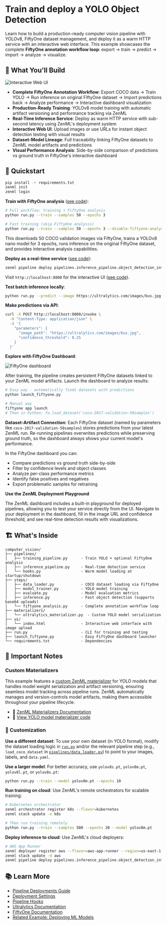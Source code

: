 # Train and deploy a YOLO Object Detection

Learn how to build a production-ready computer vision pipeline with YOLOv8, FiftyOne dataset management, and deploy it as a warm HTTP service with an interactive web interface. This example showcases the complete **FiftyOne annotation workflow loop**: export → train → predict → import → analyze → visualize.

## 🎯 What You'll Build

![Interactive Web UI](assets/app.png)

- **Complete FiftyOne Annotation Workflow**: Export COCO data → Train YOLO → Run inference on original FiftyOne dataset → Import predictions back → Analyze performance → Interactive dashboard visualization
- **Production-Ready Training**: YOLOv8 model training with automatic artifact versioning and performance tracking via ZenML
- **Real-Time Inference Service**: Deploy as warm HTTP service with sub-second latency using ZenML's deployment system
- **Interactive Web UI**: Upload images or use URLs for instant object detection testing with visual results
- **Dataset-Model Lineage**: Full traceability linking FiftyOne datasets to ZenML model artifacts and predictions
- **Visual Performance Analysis**: Side-by-side comparison of predictions vs ground truth in FiftyOne's interactive dashboard

## 🏃 Quickstart

```bash
pip install -r requirements.txt
zenml init
zenml login
```

**Train with FiftyOne analysis** ([see code](pipelines/training_pipeline.py)):

```bash
# Full workflow: training + FiftyOne analysis
python run.py --train --samples 50 --epochs 3

# Fast training (skip FiftyOne analysis)
python run.py --train --samples 50 --epochs 3 --disable-fiftyone-analysis
```

This downloads 50 COCO validation images via FiftyOne, trains a YOLOv8 nano model for 3 epochs, runs inference on the original FiftyOne dataset, and provides interactive analysis capabilities.

**Deploy as a real-time service** ([see code](pipelines/inference_pipeline.py)):

```bash
zenml pipeline deploy pipelines.inference_pipeline.object_detection_inference_pipeline
```

Visit `http://localhost:8000` for the interactive UI ([see code](ui/index.html)).

**Test batch inference locally**:

```bash
python run.py --predict --image https://ultralytics.com/images/bus.jpg
```

**Make predictions via API**:

```bash
curl -X POST http://localhost:8000/invoke \
  -H "Content-Type: application/json" \
  -d '{
    "parameters": {
      "image_path": "https://ultralytics.com/images/bus.jpg",
      "confidence_threshold": 0.25
    }
  }'
```

**Explore with FiftyOne Dashboard**:

![FiftyOne dashboard](assets/fiftyone_dashboard.png)

After training, the pipeline creates persistent FiftyOne datasets linked to your ZenML model artifacts. Launch the dashboard to analyze results:

```bash
# Easy way - automatically finds datasets with predictions
python launch_fiftyone.py

# Manual way
fiftyone app launch
# Then in Python: fo.load_dataset('coco-2017-validation-50samples')
```

**Dataset-Artifact Connection**: Each FiftyOne dataset (named by parameters like `coco-2017-validation-50samples`) stores predictions from your latest ZenML run. Re-running pipelines overwrites predictions while preserving ground truth, so the dashboard always shows your current model's performance.

In the FiftyOne dashboard you can:
- Compare predictions vs ground truth side-by-side
- Filter by confidence levels and object classes
- Analyze per-class performance metrics
- Identify false positives and negatives
- Export problematic samples for retraining

**Use the ZenML Deployment Playground**

The ZenML dashboard includes a built-in playground for deployed pipelines, allowing you to test your service directly from the UI. Navigate to your deployment in the dashboard, fill in the image URL and confidence threshold, and see real-time detection results with visualizations.

## 🏗️ What's Inside

```
computer_vision/
├── pipelines/
│   ├── training_pipeline.py      - Train YOLO + optional FiftyOne analysis
│   ├── inference_pipeline.py     - Real-time detection service
│   └── hooks.py                  - Warm model loading at startup/shutdown
├── steps/
│   ├── data_loader.py            - COCO dataset loading via FiftyOne
│   ├── model_trainer.py          - YOLO model training
│   ├── evaluate.py               - Model evaluation metrics
│   ├── inference.py              - Fast object detection (supports base64 uploads)
│   └── fiftyone_analysis.py      - Complete annotation workflow loop
├── materializers/
│   └── ultralytics_materializer.py  - Custom YOLO model serialization
├── ui/
│   └── index.html                - Interactive web interface with image upload
├── run.py                        - CLI for training and testing
├── launch_fiftyone.py            - Easy FiftyOne dashboard launcher
└── requirements.txt              - Dependencies
```

## 🔑 Important Notes

### **Custom Materializers**

This example features a [custom ZenML materializer](https://docs.zenml.io/how-to/types-and-materializers/materializers) for YOLO models that handles model weight serialization and artifact versioning, ensuring seamless model tracking across pipeline runs. ZenML automatically manages and version-controls model artifacts, making them accessible throughout your pipeline lifecycle.

- 📖 [ZenML Materializers Documentation](https://docs.zenml.io/concepts/artifacts/materializers)
- 📄 [View YOLO model materializer code](./materializers/yolo_materializer.py)

### 🎨 Customization

**Use a different dataset**: To use your own dataset (in YOLO format), modify the dataset loading logic in [`run.py`](./run.py) and/or the relevant pipeline step (e.g., `load_coco_dataset` in [`pipelines/data_loader.py`](./pipelines/data_loader.py)) to point to your images, labels, and `data.yaml`.

**Use a larger model**: For better accuracy, use `yolov8s.pt`, `yolov8m.pt`, `yolov8l.pt`, or `yolov8x.pt`:

```bash
python run.py --train --model yolov8m.pt --epochs 10
```

**Run training on cloud**: Use ZenML's remote orchestrators for scalable training:

```bash
# Kubernetes orchestrator
zenml orchestrator register k8s --flavor=kubernetes
zenml stack update -o k8s

# Then run training remotely
python run.py --train --samples 500 --epochs 20 --model yolov8m.pt
```

**Deploy inference to cloud**: Use ZenML's cloud deployers:

```bash
# AWS App Runner
zenml deployer register aws --flavor=aws-app-runner --region=us-east-1
zenml stack update -d aws
zenml pipeline deploy pipelines.inference_pipeline.object_detection_inference_pipeline
```

## 📚 Learn More

- [Pipeline Deployments Guide](https://docs.zenml.io/how-to/deployment/deployment)
- [Deployment Settings](https://docs.zenml.io/how-to/deployment/deployment_settings)
- [Pipeline Hooks](https://docs.zenml.io/how-to/steps-pipelines/advanced_features#pipeline-and-step-hooks)
- [Ultralytics Documentation](https://docs.ultralytics.com/)
- [FiftyOne Documentation](https://docs.voxel51.com/)
- [Related Example: Deploying ML Models](../deploying_ml_model/README.md)
